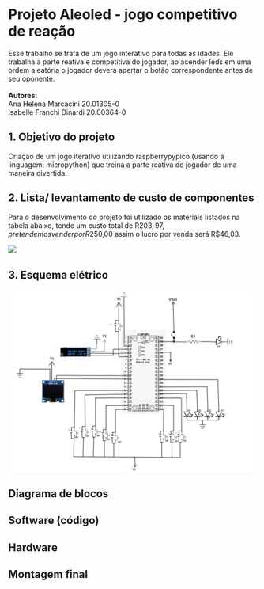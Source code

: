 # Projeto Aleoled - jogo competitivo de reação 
Esse trabalho se trata de um jogo interativo para todas as idades. Ele trabalha a parte reativa e competitiva do jogador, ao acender leds em uma ordem aleatória o jogador deverá apertar o botão correspondente antes de seu oponente.
<br>
<br>**Autores**:
<br> Ana Helena Marcacini 20.01305-0
<br>Isabelle Franchi Dinardi 20.00364-0
<br>
## 1. Objetivo do projeto
Criação de um jogo iterativo utilizando raspberrypypico (usando a linguagem: micropython) que treina a parte reativa do jogador de uma maneira divertida.
## 2. Lista/ levantamento de custo de componentes 
Para o desenvolvimento do projeto foi utilizado os materiais listados na tabela abaixo, tendo um custo total de R$203,97, pretendemos vender por R$250,00 assim o lucro por venda será R$46,03.

<img src =  https://github.com/AnaMarcacini/Projeto_Microcontroladores/blob/main/Hardware/tabela%20de%20pre%C3%A7o%20final.png>  </img>


## 3. Esquema elétrico
<img src = https://github.com/AnaMarcacini/Projeto_Microcontroladores/blob/main/Hardware/Esquema%20Eletrico.jpeg > </img>
## Diagrama de blocos

## Software (código)
## Hardware
## Montagem final
